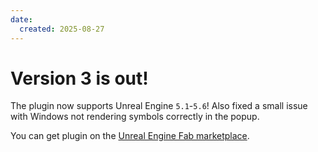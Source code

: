 ```yaml
---
date:
  created: 2025-08-27
---
```


# Version 3 is out!

The plugin now supports Unreal Engine `5.1`-`5.6`!
Also fixed a small issue with Windows not rendering symbols correctly in the popup.

You can get plugin on the [Unreal Engine Fab marketplace](https://www.fab.com/listings/b474f704-c319-4fd0-87f3-651931da6b33).